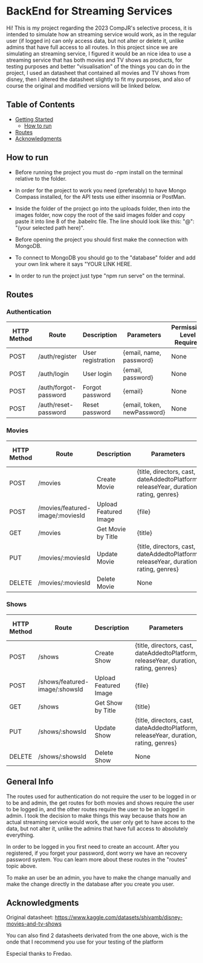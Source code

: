 # BackEnd for Streaming Services

Hi! This is my project regarding the 2023 CompJR's selective process, it is intended to simulate how an streaming service would work, as in the regular user (if logged in) can only access data, but not alter or delete it, unlike admins that have full access to all routes. In this project since we are simulating an streaming service, I figured it would be an nice idea to use a streaming service that has both movies and TV shows as products, for testing purposes and better "visualisation" of the things you can do in the project, I used an datasheet that contained all movies and TV shows from disney, then I altered the datasheet slightly to fit my purposes, and also of course the original and modified versions will be linked below.

## Table of Contents

- [Getting Started](#getting-started)
  - [How to run](#how-to-run)
- [Routes](#routes)
- [Acknowledgments](#acknowledgments)

## How to run

- Before running the project you must do -npm install on the terminal relative to the folder.

- In order for the project to work you need (preferably) to have Mongo Compass installed, for the API tests use either insomnia or PostMan.

- Inside the folder of the project go into the uploads folder, then into the images folder, now copy the root of the said images folder and copy paste it into line 8 of the .babelrc file. The line should look like this: "@": "(your selected path here)".

- Before opening the project you should first make the connection with MongoDB.

- To connect to MongoDB you should go to the "database" folder and add your own link where it says "YOUR LINK HERE.

- In order to run the project just type "npm run serve" on the terminal.

## Routes

### Authentication

| HTTP Method | Route                 | Description       | Parameters                  | Permission Level Required |
| ----------- | --------------------- | ----------------- | --------------------------- | ------------------------- |
| POST        | /auth/register        | User registration | {email, name, password}     | None                      |
| POST        | /auth/login           | User login        | {email, password}           | None                      |
| POST        | /auth/forgot-password | Forgot password   | {email}                     | None                      |
| POST        | /auth/reset-password  | Reset password    | {email, token, newPassword} | None                      |

### Movies

| HTTP Method | Route                            | Description           | Parameters                                                                           | Permission Level Required |
| ----------- | -------------------------------- | --------------------- | ------------------------------------------------------------------------------------ | ------------------------- |
| POST        | /movies                          | Create Movie          | {title, directors, cast, dateAddedtoPlatform, releaseYear, duration, rating, genres} | Logged in Admin           |
| POST        | /movies/featured-image/:moviesId | Upload Featured Image | {file}                                                                               | Logged in Admin           |
| GET         | /movies                          | Get Movie by Title    | {title}                                                                              | Logged in user            |
| PUT         | /movies/:moviesId                | Update Movie          | {title, directors, cast, dateAddedtoPlatform, releaseYear, duration, rating, genres} | Logged in Admin           |
| DELETE      | /movies/:moviesId                | Delete Movie          | None                                                                                 | Logged in Admin           |

### Shows

| HTTP Method | Route                          | Description           | Parameters                                                                           | Permission Level Required |
| ----------- | ------------------------------ | --------------------- | ------------------------------------------------------------------------------------ | ------------------------- |
| POST        | /shows                         | Create Show           | {title, directors, cast, dateAddedtoPlatform, releaseYear, duration, rating, genres} | Logged in Admin           |
| POST        | /shows/featured-image/:showsId | Upload Featured Image | {file}                                                                               | Logged in Admin           |
| GET         | /shows                         | Get Show by Title     | {title}                                                                              | Logged in user            |
| PUT         | /shows/:showsId                | Update Show           | {title, directors, cast, dateAddedtoPlatform, releaseYear, duration, rating, genres} | Logged in Admin           |
| DELETE      | /shows/:showsId                | Delete Show           | None                                                                                 | Logged in Admin           |

## General Info

The routes used for authentication do not require the user to be logged in or to be and admin, the get routes for both movies and shows require the user to be logged in, and the other routes require the user to be an logged in admin. I took the decision to make things this way because thats how an actual streaming service would work, the user only get to have acces to the data, but not alter it, unlike the admins that have full access to absolutely everything.

In order to be logged in you first need to create an account.
After you registered, if you forget your password, dont worry we have an recovery password system. You can learn more about these routes in the "routes" topic above.

To make an user be an admin, you have to make the change manually and make the change directly in the database after you create you user.

## Acknowledgments

Original datasheet: https://www.kaggle.com/datasets/shivamb/disney-movies-and-tv-shows

You can also find 2 datasheets derivated from the one above, wich is the onde that I recommend you use for your testing of the platform

Especial thanks to Fredao.
